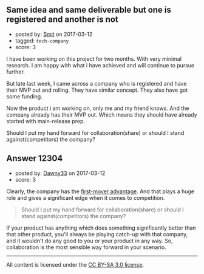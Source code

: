 ## Same idea and same deliverable but one is registered and another is not

- posted by: [Smit](https://stackexchange.com/users/7665731/smit) on 2017-03-12
- tagged: `tech-company`
- score: 3

<p>I have been working on this project for two months. With very minimal research. I am happy with what i have achieved and will continue to pursue further.</p>

<p>But late last week, I came across a company who is registered and have their MVP out and rolling. They have similar concept. They also have got some funding. </p>

<p>Now the product i am working on, only me and my friend knows. And the company already has their MVP out. Which means they should have already started with main-release prep. </p>

<p>Should I put my hand forward for collaboration(share) or should I stand against(competitors) the company?</p>



## Answer 12304

- posted by: [Dawny33](https://stackexchange.com/users/6444670/dawny33) on 2017-03-12
- score: 3

<p>Clearly, the company has the <a href="https://en.wikipedia.org/wiki/First-mover_advantage" rel="nofollow noreferrer">first-mover advantage</a>. And that plays a huge role and gives a significant edge when it comes to competition.</p>

<blockquote>
  <p>Should I put my hand forward for collaboration(share) or should I
  stand against(competitors) the company?</p>
</blockquote>

<p>If your product has anything which does something significantly better than that other product, you'll always be playing catch-up with that company, and it wouldn't do any good to you or your product in any way.  So, collaboration is the most sensible way forward in your scenario.</p>




---

All content is licensed under the [CC BY-SA 3.0 license](https://creativecommons.org/licenses/by-sa/3.0/).
